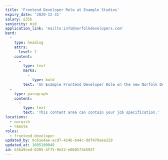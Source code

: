 ```yaml
---
title: 'Frontend Developer Role at Example Studios'
expiry_date: '2020-12-31'
salary: £35k
seniority: mid
application_link: 'mailto:info@norfolkdevelopers.com'
bard:
  -
    type: heading
    attrs:
      level: 2
    content:
      -
        type: text
        marks:
          -
            type: bold
        text: 'An Example Frontend Developer Role on the new Norfolk Developers Jobs Board'
  -
    type: paragraph
    content:
      -
        type: text
        text: 'This content area can contain your job specification.'
locations:
  - norwich
  - remote
roles:
  - frontend-developer
updated_by: 9c61e4ae-acd7-424b-b44c-ddf470aee228
updated_at: 1605100049
id: 536a9ced-0305-4f75-9e22-e060573e592f
---
```

